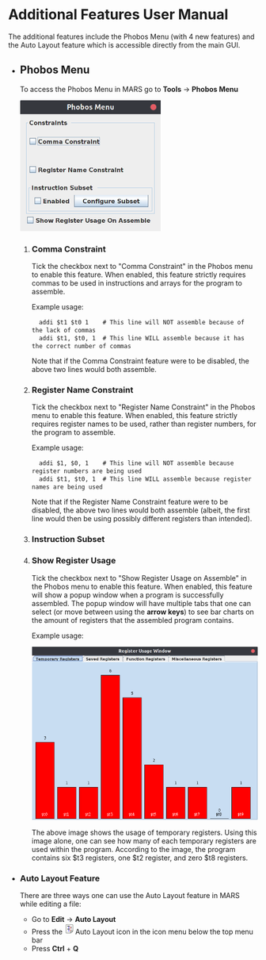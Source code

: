 Additional Features User Manual
===============================

The additional features include the Phobos Menu (with 4 new features)
and the Auto Layout feature which is accessible directly from the main
GUI.

-   Phobos Menu
    -----------

    To access the Phobos Menu in MARS go to **Tools** -\> **Phobos
    Menu**

    ![](phobos-menu.png)

    1.  ### Comma Constraint

        Tick the checkbox next to "Comma Constraint" in the Phobos menu
        to enable this feature. When enabled, this feature strictly
        requires commas to be used in instructions and arrays for the
        program to assemble.

        Example usage:

              addi $t1 $t0 1    # This line will NOT assemble because of the lack of commas
              addi $t1, $t0, 1  # This line WILL assemble because it has the correct number of commas

        Note that if the Comma Constraint feature were to be disabled,
        the above two lines would both assemble.

    2.  ### Register Name Constraint

        Tick the checkbox next to "Register Name Constraint" in the
        Phobos menu to enable this feature. When enabled, this feature
        strictly requires register names to be used, rather than
        register numbers, for the program to assemble.

        Example usage:

              addi $1, $0, 1    # This line will NOT assemble because register numbers are being used
              addi $t1, $t0, 1  # This line WILL assemble because register names are being used

        Note that if the Register Name Constraint feature were to be
        disabled, the above two lines would both assemble (albeit, the
        first line would then be using possibly different registers than
        intended).

    3.  ### Instruction Subset

    4.  ### Show Register Usage

        Tick the checkbox next to "Show Register Usage on Assemble" in
        the Phobos menu to enable this feature. When enabled, this
        feature will show a popup window when a program is successfully
        assembled. The popup window will have multiple tabs that one can
        select (or move between using the **arrow keys**) to see bar
        charts on the amount of registers that the assembled program
        contains.

        Example usage:

        ![](bar-chart-example.png)

        The above image shows the usage of temporary registers. Using
        this image alone, one can see how many of each temporary
        registers are used within the program. According to the image,
        the program contains six \$t3 registers, one \$t2 register, and
        zero \$t8 registers.

-   ### Auto Layout Feature

    There are three ways one can use the Auto Layout feature in MARS
    while editing a file:

    -   Go to **Edit** -\> **Auto Layout**
    -   Press the ![](../images/AutoLayout22.png)Auto Layout icon in the
        icon menu below the top menu bar
    -   Press **Ctrl** + **Q**


